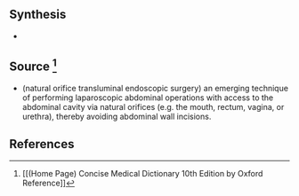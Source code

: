 ## Synthesis
- 
## Source [^1]
- (natural orifice transluminal endoscopic surgery) an emerging technique of performing laparoscopic abdominal operations with access to the abdominal cavity via natural orifices (e.g. the mouth, rectum, vagina, or urethra), thereby avoiding abdominal wall incisions.
## References

[^1]: [[(Home Page) Concise Medical Dictionary 10th Edition by Oxford Reference]]